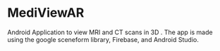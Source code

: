 # MediViewAR
Android Application to view MRI and CT scans in 3D . The app is made using the google sceneform library, Firebase, and Android Studio.
